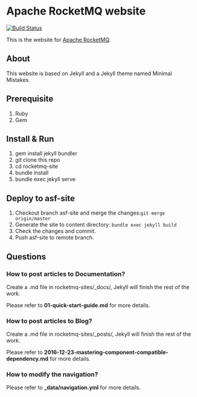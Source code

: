 # Apache RocketMQ website
[![Build Status](https://travis-ci.com/apache/rocketmq-site.svg?branch=master)](https://travis-ci.com/apache/rocketmq-site)

This is the website for [Apache RocketMQ](	http://rocketmq.apache.org/).

## About
This website is based on Jekyll and a Jekyll theme named Minimal Mistakes.

## Prerequisite
1. Ruby
2. Gem

## Install & Run
1. gem install jekyll bundler
2. git clone this repo
3. cd rocketmq-site
4. bundle install
5. bundle exec jekyll serve

## Deploy to asf-site
1. Checkout branch asf-site and merge the changes:`git merge origin/master`
2. Generate the site to content directory: `bundle exec jekyll build`
3. Check the changes and commit.
4. Push asf-site to remote branch.

## Questions

### How to post articles to **Documentation**?
Create a .md file in rocketmq-sites/_docs/, Jekyll will finish the rest of the work.

Please refer to **01-quick-start-guide.md** for more details.

### How to post articles to **Blog**?
Create a .md file in rocketmq-sites/_posts/, Jekyll will finish the rest of the work.

Please refer to **2016-12-23-mastering-component-compatible-dependency.md** for more details.

### How to modify the navigation?
Please refer to **_data/navigation.yml** for more details.
